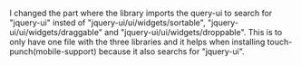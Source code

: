 I changed the part where the library imports the query-ui to search for "jquery-ui" insted of "jquery-ui/ui/widgets/sortable", "jquery-ui/ui/widgets/draggable" and "jquery-ui/ui/widgets/droppable". This is to only have one file with the three libraries and it helps when installing touch-punch(mobile-support) because it also searchs for "jquery-ui".
